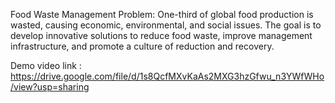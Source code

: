 Food Waste Management Problem: One-third of global food production is wasted, causing economic, environmental, and social issues. The goal is to develop innovative solutions to reduce food waste, improve management infrastructure, and promote a culture of reduction and recovery.

Demo video link : https://drive.google.com/file/d/1s8QcfMXvKaAs2MXG3hzGfwu_n3YWfWHo/view?usp=sharing
